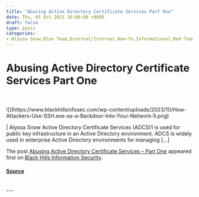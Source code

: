 ```yaml
---
title: "Abusing Active Directory Certificate Services Part One"
date: Thu, 05 Oct 2023 16:00:00 +0000
draft: false
type: posts
categories: 
- Alyssa Snow,Blue Team,External/Internal,How-To,Informational,Red Team,Red Team Tools,Active Directory,exploit
---
```

# Abusing Active Directory Certificate Services Part One

<br/>

<br/>
![](https://www.blackhillsinfosec.com/wp-content/uploads/2023/10/How-Attackers-Use-SSH.exe-as-a-Backdoor-Into-Your-Network-5.png)

| Alyssa Snow Active Directory Certificate Services (ADCS)1 is used for public key infrastructure in an Active Directory environment. ADCS is widely used in enterprise Active Directory environments for managing \[…\]

The post [Abusing Active Directory Certificate Services – Part One](https://www.blackhillsinfosec.com/abusing-active-directory-certificate-services-part-one/) appeared first on [Black Hills Information Security](https://www.blackhillsinfosec.com).

#### [Source](https://www.blackhillsinfosec.com/abusing-active-directory-certificate-services-part-one/)

<br/>
---
